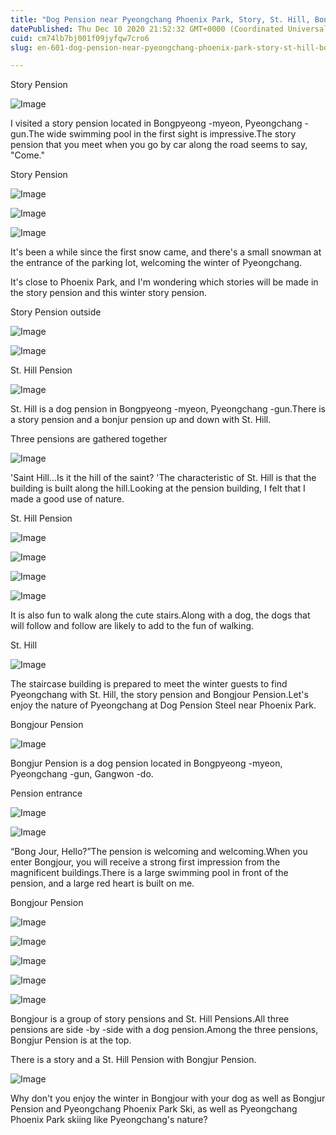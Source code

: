 ```yaml
---
title: "Dog Pension near Pyeongchang Phoenix Park, Story, St. Hill, Bong Jour Pension"
datePublished: Thu Dec 10 2020 21:52:32 GMT+0000 (Coordinated Universal Time)
cuid: cm74lb7bj001f09jyfqw7cro6
slug: en-601-dog-pension-near-pyeongchang-phoenix-park-story-st-hill-bong-jour-pension

---
```



Story Pension

![Image](https://cdn.hashnode.com/res/hashnode/image/upload/v1739526695857/bfda0717-36bb-46c2-89eb-842ac82b7b93.jpeg)

I visited a story pension located in Bongpyeong -myeon, Pyeongchang -gun.The wide swimming pool in the first sight is impressive.The story pension that you meet when you go by car along the road seems to say, "Come."

Story Pension

![Image](https://cdn.hashnode.com/res/hashnode/image/upload/v1739526698199/389f56ac-e484-42e8-9068-5a15abac02e9.jpeg)

![Image](https://cdn.hashnode.com/res/hashnode/image/upload/v1739526700605/2a87b73d-9ab5-4cf1-8365-2a35ef81e9c3.jpeg)

![Image](https://cdn.hashnode.com/res/hashnode/image/upload/v1739526702550/c9cfbbcb-33e3-4bdc-9320-56e62c369442.jpeg)

It's been a while since the first snow came, and there's a small snowman at the entrance of the parking lot, welcoming the winter of Pyeongchang.

It's close to Phoenix Park, and I'm wondering which stories will be made in the story pension and this winter story pension.

Story Pension outside

![Image](https://cdn.hashnode.com/res/hashnode/image/upload/v1739526704933/42b4fb00-278b-4c8f-8c3b-7cbef7107bbc.jpeg)

![Image](https://cdn.hashnode.com/res/hashnode/image/upload/v1739526707627/1df6c748-cfa2-47de-911a-399756c699dd.jpeg)

St. Hill Pension

![Image](https://cdn.hashnode.com/res/hashnode/image/upload/v1739526709831/1fcc6f6b-cb20-47bc-aaa1-a2b84476d415.jpeg)

St. Hill is a dog pension in Bongpyeong -myeon, Pyeongchang -gun.There is a story pension and a bonjur pension up and down with St. Hill.

Three pensions are gathered together

![Image](https://cdn.hashnode.com/res/hashnode/image/upload/v1739526712124/b4ea52b0-7407-4c72-8307-f58ed9896df8.jpeg)

'Saint Hill…Is it the hill of the saint? 'The characteristic of St. Hill is that the building is built along the hill.Looking at the pension building, I felt that I made a good use of nature.

St. Hill Pension

![Image](https://cdn.hashnode.com/res/hashnode/image/upload/v1739526714374/37d66ea5-1537-4400-a2ae-c8e888de3b64.jpeg)

![Image](https://cdn.hashnode.com/res/hashnode/image/upload/v1739526716564/7dd89dbc-9863-4f22-b89a-969446558d01.jpeg)

![Image](https://cdn.hashnode.com/res/hashnode/image/upload/v1739526718587/8859668d-1ab7-445d-8dcb-d94be77cd971.jpeg)

![Image](https://cdn.hashnode.com/res/hashnode/image/upload/v1739526720958/82267cd0-e15e-4abd-aa47-1cf5ac8328b8.jpeg)

It is also fun to walk along the cute stairs.Along with a dog, the dogs that will follow and follow are likely to add to the fun of walking.

St. Hill

![Image](https://cdn.hashnode.com/res/hashnode/image/upload/v1739526723585/21280f3b-c795-4e12-9889-91101e256d10.jpeg)

The staircase building is prepared to meet the winter guests to find Pyeongchang with St. Hill, the story pension and Bongjour Pension.Let's enjoy the nature of Pyeongchang at Dog Pension Steel near Phoenix Park.

Bongjour Pension

![Image](https://cdn.hashnode.com/res/hashnode/image/upload/v1739526726291/d7c4abb6-d66e-40ab-9d76-a472be991387.jpeg)

Bongjur Pension is a dog pension located in Bongpyeong -myeon, Pyeongchang -gun, Gangwon -do.

Pension entrance

![Image](https://cdn.hashnode.com/res/hashnode/image/upload/v1739526728287/fc2318dd-127d-45a5-97f9-d74a811c2b1b.jpeg)

![Image](https://cdn.hashnode.com/res/hashnode/image/upload/v1739526730170/b4b62a2b-8fff-40a3-9646-0cadd811deee.jpeg)

“Bong Jour, Hello?”The pension is welcoming and welcoming.When you enter Bongjour, you will receive a strong first impression from the magnificent buildings.There is a large swimming pool in front of the pension, and a large red heart is built on me.

Bongjour Pension

![Image](https://cdn.hashnode.com/res/hashnode/image/upload/v1739526732148/4407f0ac-fefa-437d-a7be-b16198763b94.jpeg)

![Image](https://cdn.hashnode.com/res/hashnode/image/upload/v1739526734311/6644a31b-da70-4b86-8439-171f9d2732ee.jpeg)

![Image](https://cdn.hashnode.com/res/hashnode/image/upload/v1739526736820/fa439e45-806e-47aa-9d2f-739aabe24416.jpeg)

![Image](https://cdn.hashnode.com/res/hashnode/image/upload/v1739526738805/585ccc9d-41b9-4198-9ece-d6decde1e879.jpeg)

![Image](https://cdn.hashnode.com/res/hashnode/image/upload/v1739526741346/29885af9-01fa-4525-9271-e35f681355b7.jpeg)

Bongjour is a group of story pensions and St. Hill Pensions.All three pensions are side -by -side with a dog pension.Among the three pensions, Bongjur Pension is at the top.

There is a story and a St. Hill Pension with Bongjur Pension.

![Image](https://cdn.hashnode.com/res/hashnode/image/upload/v1739526743593/6faa56a9-0832-493c-8321-74abc2be8f01.jpeg)

Why don't you enjoy the winter in Bongjour with your dog as well as Bongjur Pension and Pyeongchang Phoenix Park Ski, as well as Pyeongchang Phoenix Park skiing like Pyeongchang's nature?